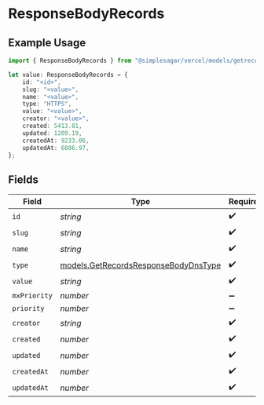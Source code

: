 # ResponseBodyRecords

## Example Usage

```typescript
import { ResponseBodyRecords } from "@simplesagar/vercel/models/getrecordsop.js";

let value: ResponseBodyRecords = {
    id: "<id>",
    slug: "<value>",
    name: "<value>",
    type: "HTTPS",
    value: "<value>",
    creator: "<value>",
    created: 5413.81,
    updated: 1209.19,
    createdAt: 9233.06,
    updatedAt: 6806.97,
};
```

## Fields

| Field                                                                              | Type                                                                               | Required                                                                           | Description                                                                        |
| ---------------------------------------------------------------------------------- | ---------------------------------------------------------------------------------- | ---------------------------------------------------------------------------------- | ---------------------------------------------------------------------------------- |
| `id`                                                                               | *string*                                                                           | :heavy_check_mark:                                                                 | N/A                                                                                |
| `slug`                                                                             | *string*                                                                           | :heavy_check_mark:                                                                 | N/A                                                                                |
| `name`                                                                             | *string*                                                                           | :heavy_check_mark:                                                                 | N/A                                                                                |
| `type`                                                                             | [models.GetRecordsResponseBodyDnsType](../models/getrecordsresponsebodydnstype.md) | :heavy_check_mark:                                                                 | N/A                                                                                |
| `value`                                                                            | *string*                                                                           | :heavy_check_mark:                                                                 | N/A                                                                                |
| `mxPriority`                                                                       | *number*                                                                           | :heavy_minus_sign:                                                                 | N/A                                                                                |
| `priority`                                                                         | *number*                                                                           | :heavy_minus_sign:                                                                 | N/A                                                                                |
| `creator`                                                                          | *string*                                                                           | :heavy_check_mark:                                                                 | N/A                                                                                |
| `created`                                                                          | *number*                                                                           | :heavy_check_mark:                                                                 | N/A                                                                                |
| `updated`                                                                          | *number*                                                                           | :heavy_check_mark:                                                                 | N/A                                                                                |
| `createdAt`                                                                        | *number*                                                                           | :heavy_check_mark:                                                                 | N/A                                                                                |
| `updatedAt`                                                                        | *number*                                                                           | :heavy_check_mark:                                                                 | N/A                                                                                |